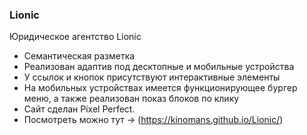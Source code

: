 ### Lionic
 Юридическое агентство Lionic
 
- Семантическая разметка 
- Реализован адаптив под десктопные и мобильные устройства
- У ссылок и кнопок присутствуют интерактивные элементы
- На мобильных устройствах имеется функционирующее бургер меню, а также реализован показ блоков по клику
- Сайт сделан Pixel Perfect.
- Посмотреть можно тут -> (https://kinomans.github.io/Lionic/)
